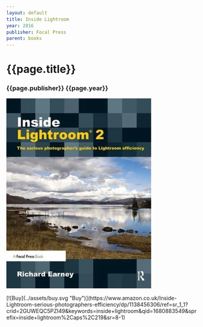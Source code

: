 ```yaml
---
layout: default
title: Inside Lightroom
year: 2016
publisher: Focal Press
parent: books
---
```


# {{page.title}}

### {{page.publisher}} {{page.year}}


[![{{page.title}}](inside-lightroom.webp "[{{page.title}}")](https://www.amazon.co.uk/Inside-Lightroom-serious-photographers-efficiency/dp/1138456306/ref=sr_1_1?crid=2GUWEQC5PZI49&keywords=inside+lightroom&qid=1680883549&sprefix=inside+lightroom%2Caps%2C219&sr=8-1)

<span class="button">
[![Buy](../assets/buy.svg "Buy")](https://www.amazon.co.uk/Inside-Lightroom-serious-photographers-efficiency/dp/1138456306/ref=sr_1_1?crid=2GUWEQC5PZI49&keywords=inside+lightroom&qid=1680883549&sprefix=inside+lightroom%2Caps%2C219&sr=8-1)
</span>